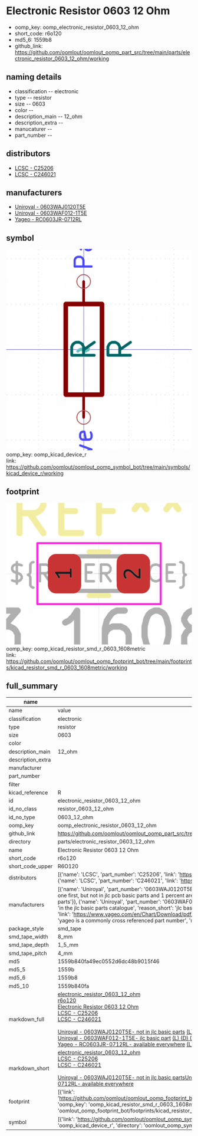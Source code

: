 # Electronic Resistor 0603 12 Ohm

  
* oomp_key: oomp_electronic_resistor_0603_12_ohm 
* short_code: r6o120
* md5_6: 1559b8  
* github_link: https://github.com/oomlout/oomlout_oomp_part_src/tree/main/parts/electronic_resistor_0603_12_ohm/working  
## naming details
* classification -- electronic
* type -- resistor
* size -- 0603
* color -- 
* description_main -- 12_ohm
* description_extra -- 
* manucaturer -- 
* part_number -- 

## distributors
* [LCSC - C25206](https://lcsc.com/product-detail/C25206.html)  
* [LCSC - C246021](https://lcsc.com/product-detail/C246021.html)  

## manufacturers
* [Uniroyal - 0603WAJ0120T5E]()  
* [Uniroyal - 0603WAF012-1T5E]()  
* [Yageo - RC0603JR-0712RL](https://www.yageo.com/en/Chart/Download/pdf/RC0603JR-0712RL)  

## symbol

![](symbol/0/working/working_600.png)  
oomp_key: oomp_kicad_device_r  
link: https://github.com/oomlout/oomlout_oomp_symbol_bot/tree/main/symbols/kicad_device_r/working  

## footprint

![](footprint/0/working/working_600.png)  
oomp_key: oomp_kicad_resistor_smd_r_0603_1608metric  
link: https://github.com/oomlout/oomlout_oomp_footprint_bot/tree/main/footprints/kicad_resistor_smd_r_0603_1608metric/working  

## full_summary
| name | value | 
| --- | --- | 
| name | value | 
| classification | electronic | 
| type | resistor | 
| size | 0603 | 
| color |  | 
| description_main | 12_ohm | 
| description_extra |  | 
| manufacturer |  | 
| part_number |  | 
| filter |  | 
| kicad_reference | R | 
| id | electronic_resistor_0603_12_ohm | 
| id_no_class | resistor_0603_12_ohm | 
| id_no_type | 0603_12_ohm | 
| oomp_key | oomp_electronic_resistor_0603_12_ohm | 
| github_link | https://github.com/oomlout/oomlout_oomp_part_src/tree/main/parts/electronic_resistor_0603_12_ohm/working | 
| directory | parts/electronic_resistor_0603_12_ohm | 
| name | Electronic Resistor 0603 12 Ohm | 
| short_code | r6o120 | 
| short_code_upper | R6O120 | 
| distributors | [{'name': 'LCSC', 'part_number': 'C25206', 'link': 'https://lcsc.com/product-detail/C25206.html', 'id': 'distributor_lcsc'}, {'name': 'LCSC', 'part_number': 'C246021', 'link': 'https://lcsc.com/product-detail/C246021.html', 'id': 'distributor_lcsc'}] | 
| manufacturers | [{'name': 'Uniroyal', 'part_number': '0603WAJ0120T5E', 'link': '', 'id': 'manufacturer_uniroyal', 'note': {'reason': 'did this one first, but not in jlc pcb basic parts and 1 percent are and they are the same price', 'reason_short': 'not in jlc basic parts'}}, {'name': 'Uniroyal', 'part_number': '0603WAF012-1T5E', 'link': '', 'id': 'manufacturer_uniroyal', 'note': {'reason': 'in the jlc basic parts catalogue', 'reason_short': 'jlc basic part'}}, {'name': 'Yageo', 'part_number': 'RC0603JR-0712RL', 'link': 'https://www.yageo.com/en/Chart/Download/pdf/RC0603JR-0712RL', 'id': 'manufacturer_yageo', 'note': {'reason': 'yageo is a commonly cross referenced part number', 'reason_short': 'available everywhere'}}] | 
| package_style | smd_tape | 
| smd_tape_width | 8_mm | 
| smd_tape_depth | 1_5_mm | 
| smd_tape_pitch | 4_mm | 
| md5 | 1559b840fa49ec0552d6dc48b9015f46 | 
| md5_5 | 1559b | 
| md5_6 | 1559b8 | 
| md5_10 | 1559b840fa | 
| markdown_full | [electronic_resistor_0603_12_ohm](https://github.com/oomlout/oomlout_oomp_part_src/tree/main/parts/electronic_resistor_0603_12_ohm/working)<br>[r6o120](https://github.com/oomlout/oomlout_oomp_part_src/tree/main/parts/electronic_resistor_0603_12_ohm/working)<br>[Electronic Resistor 0603 12 Ohm](https://github.com/oomlout/oomlout_oomp_part_src/tree/main/parts/electronic_resistor_0603_12_ohm/working)<br>[LCSC - C25206<br>](https://lcsc.com/product-detail/C25206.html)[LCSC - C246021<br>](https://lcsc.com/product-detail/C246021.html)<br>[Uniroyal - 0603WAJ0120T5E- not in jlc basic parts]() [(L)  ](https://www.lcsc.com/search?q=0603WAJ0120T5E)[(D)  ](https://www.digikey.com/en/products?keywords=0603WAJ0120T5E)[(M)  ](https://www.mouser.com/Search/Refine?Keyword=0603WAJ0120T5E)[(N)  ](https://www.newark.com/search?st=0603WAJ0120T5E)[(SZ)  ](https://so.szlcsc.com/global.html?k=0603WAJ0120T5E)<br>[Uniroyal - 0603WAF012-1T5E- jlc basic part]() [(L)  ](https://www.lcsc.com/search?q=0603WAF012-1T5E)[(D)  ](https://www.digikey.com/en/products?keywords=0603WAF012-1T5E)[(M)  ](https://www.mouser.com/Search/Refine?Keyword=0603WAF012-1T5E)[(N)  ](https://www.newark.com/search?st=0603WAF012-1T5E)[(SZ)  ](https://so.szlcsc.com/global.html?k=0603WAF012-1T5E)<br>[Yageo - RC0603JR-0712RL- available everywhere](https://www.yageo.com/en/Chart/Download/pdf/RC0603JR-0712RL) [(L)  ](https://www.lcsc.com/search?q=RC0603JR-0712RL)[(D)  ](https://www.digikey.com/en/products?keywords=RC0603JR-0712RL)[(M)  ](https://www.mouser.com/Search/Refine?Keyword=RC0603JR-0712RL)[(N)  ](https://www.newark.com/search?st=RC0603JR-0712RL)[(SZ)  ](https://so.szlcsc.com/global.html?k=RC0603JR-0712RL)<br> | 
| markdown_short | [electronic_resistor_0603_12_ohm](https://github.com/oomlout/oomlout_oomp_part_src/tree/main/parts/electronic_resistor_0603_12_ohm/working)<br>[LCSC - C25206<br>](https://lcsc.com/product-detail/C25206.html)[LCSC - C246021<br>](https://lcsc.com/product-detail/C246021.html)<br>[Uniroyal - 0603WAJ0120T5E- not in jlc basic parts]()[Uniroyal - 0603WAF012-1T5E- jlc basic part]()[Yageo - RC0603JR-0712RL- available everywhere](https://www.yageo.com/en/Chart/Download/pdf/RC0603JR-0712RL) | 
| footprint | [{'link': 'https://github.com/oomlout/oomlout_oomp_footprint_bot/tree/main/foootprntss/kicad_resistor_smd_r_0603_1608metric', 'oomp_key': 'oomp_kicad_resistor_smd_r_0603_1608metric', 'directory': 'oomlout_oomp_footprint_bot/footprints/kicad_resistor_smd_r_0603_1608metric//working/working.kicad_mod'}] | 
| symbol | [{'link': 'https://github.com/oomlout/oomlout_oomp_symbol_bot/tree/main/symbols/kicad_device_r', 'oomp_key': 'oomp_kicad_device_r', 'directory': 'oomlout_oomp_symbol_bot/symbols/kicad_device_r//working/working.kicad_sym'}] | 
